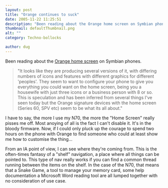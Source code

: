 ```yaml
---
layout: post
title: "Orange continues to suck"
date: 2005-11-22 11:25:51
description: "Been reading about the Orange home screen on Symbian phones. &#8220;It looks like they are producing several versions of it, with differing numbers of icons and features with different graphics for different &#8216;peoples&#8217;. They seem to want to configure your&#8230;"
thumbnail: defaultThumbnail.png
alt: ""
category: Techno-bollocks

author: dug
---
```


<p>Been reading about the <a title="Tom Hume: Code Camp Report, Day 1" href="http://www.tomhume.org/2005/10/code_camp_repor.html">Orange home screen</a> on Symbian phones.</p>

<blockquote><p>"It looks like they are producing several versions of it, with differing numbers of icons and features with different graphics for different 'peoples'. They seem to want to configure your phone to give you everything you could want on the home screen, being you a housewife with just three icons or a business person with 8 or so. This is speculation and has been inferred from several things I've seen today but the Orange signature devices with the home screen (Series 60, <span class="caps">SPV </span>etc) seem to be what its all about."</p></blockquote>

<p>I have to say, the more I use my <span class="caps">N70, </span>the more the "Home Screen" really pisses me off. Most anoying of all is the fact I can't disable it. It's in the bloody firmware. Now, if I could only pluck up the courage to spend two hours on the phone with Orange to find someone who could at least show me how to customise the thing...</p>

<p>From an IA point of view, I can see where they're coming from. This is the often-times fantasy of a "shelf" navigation, a place where all things can be pointed to. This type of nav really works if you can find a common thread running between the items on the shelf. In the case of the <span class="caps">N70, </span>that means that a Snake Game, a tool to manage your memory card, some help documentation a Microsoft Word reading tool are all lumped together with no consideration of use case.</p>
